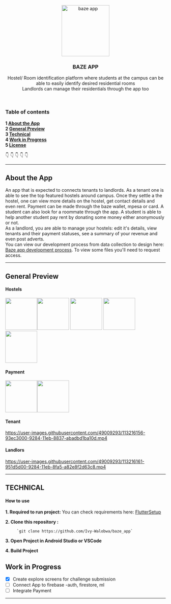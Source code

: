 <p align="center">
  <a href="https://github.com/yourUserName/YourProjectName">
    <img src="https://user-images.githubusercontent.com/49009293/113207155-f3444300-9278-11eb-8a95-1e2374517f51.png" alt="baze app" width=150 height=160>
  </a>
  <h3 align="center">BAZE APP</h3>

  <p align="center">
    Hostel/ Room identification platform where students at the campus can be able to easily identify desired residential rooms <br>
   Landlords can manage their residentials through the app too
    </p>
</p>

<br>

### Table of contents

**1 [About the App](#about-the-app)**<br>
**2 [General Preview](#general-preview)**<br>
**3 [Technical](#technical)**<br>
**4 [Work in Progress](#work-in-progress)**<br>
**5 [License](#license)**<br>

:point_down: :point_down: :point_down: :point_down: :point_down:

<hr>

## About the App

An app that is expected to connects tenants to landlords. 
As a tenant one is able to see the top featured hostels around campus. Once they settle a the hostel, one can view more details on the hostel, get contact details and even rent. Payment can be made through the baze wallet, mpesa or card. A student can also look for a roommate through the app. A student is able to help another student pay rent by donating some money either anonymously or not. 
<br>
As a landlord, you are able to manage your hostels: edit it's details, view tenants and their payment statuses, see a summary of your revenue and even post adverts.
<br>
You can view our development process from data collection to design here: [Baze app development process](https://docs.google.com/document/d/1W_7QBdEzwXl11JDvdDyy6V6FJwlm-kXnQW03iF__Csw/edit). To view some files you'll need to request access.
<hr>

## General Preview
#### Hostels
<img src="https://user-images.githubusercontent.com/49009293/113209976-63a09380-927c-11eb-9630-6bffdec6e417.png" width="100"><img src="https://user-images.githubusercontent.com/49009293/113209981-64d1c080-927c-11eb-828d-617a4ca8de13.png" width="100">
<img src="https://user-images.githubusercontent.com/49009293/113209985-656a5700-927c-11eb-8dea-770f3c2c0585.png" width="100">
<img src="https://user-images.githubusercontent.com/49009293/113209990-67341a80-927c-11eb-9788-a2e55988eb1d.png" width="100">
<img src="https://user-images.githubusercontent.com/49009293/113211289-f8f05780-927d-11eb-811e-1b0b7ab8bc22.png" width="100">

#### Payment
<img src="https://user-images.githubusercontent.com/49009293/113210959-84b5b400-927d-11eb-83b9-3a1169d38566.png" width="100"><img src="https://user-images.githubusercontent.com/49009293/113210963-85e6e100-927d-11eb-8004-91e8b2d51025.png" width="100">

#### Tenant
https://user-images.githubusercontent.com/49009293/113216156-93ec3000-9284-11eb-8837-abadbd1ba10d.mp4

#### Landlors
https://user-images.githubusercontent.com/49009293/113216161-951d5d00-9284-11eb-8fa5-a82e8f2d63c8.mp4


<hr>


## TECHNICAL

#### How to use

**1. Required to run project:**
      You can check requirements here: [FlutterSetup](https://flutter.dev/docs/get-started/install)


**2. Clone this repository :**
 
         `git clone https://github.com/Ivy-Walobwa/baze_app`
         
**3. Open Project in Android Studio or VSCode**

**4. Build Project**


## Work in Progress

- [x] Create explore screens for challenge submission
- [ ] Connect App to firebase -auth, firestore, ml
- [ ] Integrate Payment
 
<hr>

